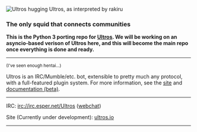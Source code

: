 ![Ultros hugging Ultros, as interpreted by rakiru](https://www.rakiru.com/dropbox/drawings/ultros.png)

### The only squid that connects communities

**This is the Python 3 porting repo for [Ultros](https://github.com/UltrosBot/Ultros). We will be working on an
asyncio-based verison of Ultros here, and this will become the main repo once everything is done and ready.**

-------------------

<sub>(I've seen enough hentai...)</sub>

Ultros is an IRC/Mumble/etc. bot, extensible to pretty much any protocol, with a full-featured plugin system.
For more information, see the [site](http://ultros.io) and [documentation (beta)](http://docs.ultros.io).

-------------------

IRC: [irc://irc.esper.net/Ultros](irc://irc.esper.net/Ultros) ([webchat](https://webchat.esper.net/?nick=&channels=Ultros))

Site (Currently under development): [ultros.io](https://ultros.io)

-------------------

